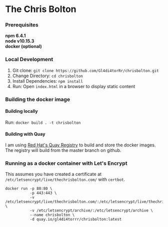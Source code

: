 # The Chris Bolton

### Prerequisites

**npm 6.4.1** \
**node v10.15.3** \
**docker (optional)**

### Local Development

1. Git clone: `git clone https://github.com/Gl4di4torRr/chrisbolton.git`
2. Change Directory: `cd chrisbolton`
3. Install Dependencies: `npm install`
4. Run: Open `index.html` in a browser to display static content

### Building the docker image

#### Building locally

Run: `docker build . -t chrisbolton`

#### Building with Quay

I am using [Red Hat's Quay Registry](https://quay.io/repository/gl4di4torrr/chrisbolton) to build and store the docker images.
The registry will build from the master branch on github.

### Running as a docker container with Let's Encrypt

This assumes you have created a certificate at `/etc/letsencrypt/live/thechrisbolton.com/` with 
`certbot`.

```
docker run -p 80:80 \
           -p 443:443 \
           -v /etc/letsencrypt/live/thechrisbolton.com/:/etc/letsencrypt/live/thechrisbolton.com \
           -v /etc/letsencrypt/archive/:/etc/letsencrypt/archive \
           --name chrisbolton \
           -d quay.io/gl4di4torrr/chrisbolton:latest
```
